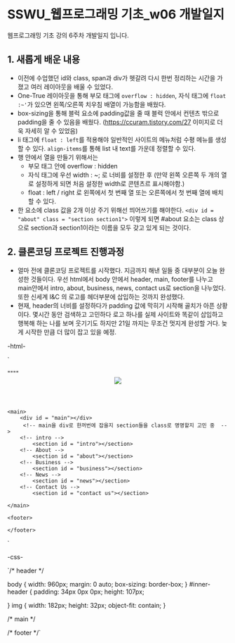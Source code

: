 # SSWU_웹프로그래밍 기초_w06 개발일지
웹프로그래밍 기초 강의 6주차 개발일지 입니다.


       
## 1. 새롭게 배운 내용

- 이전에 수업했던 id와 class, span과 div가 헷갈려 다시 한번 정리하는 시간을 가졌고 여러 레이아웃을 배울 수 있었다. 
- One-True 레이아웃을 통해 부모 태그에 `overflow : hidden`, 자식 태그에 `float :~'`가 있으면 왼쪽/오른쪽 치우침 배열이 가능함을 배웠다. 
- box-sizing을 통해 블럭 요소에 padding값을 줄 때 블럭 안에서 컨텐츠 밖으로 padding을 줄 수 있음을 배웠다. (https://ccuram.tistory.com/27 이미지로 더욱 자세히 알 수 있었음)
- li 태그에 `float : left`를 적용해야 일반적인 사이트의 메뉴처럼 수평 메뉴를 생성할 수 있다. `align-items`를 통해 list 내 text를 가운데 정렬할 수 있다. 
- 행 안에서 열을 만들기 위해서는 
  - 부모 태그 안에 overflow : hidden 
  - 자식 태그에 우선 width : ~; 로 너비를 설정한 후 (만약 왼쪽 오른쪽 두 개의 열로 설정하게 되면 처음 설정한 width로 콘텐츠르 표시해야함.)
  - float : left / right 로 왼쪽에서 첫 번째 열 또는 오른쪽에서 첫 번째 열에 배치할 수 있다. 
- 한 요소에 class 값을 2개 이상 주기 위해선 띄어쓰기를 해야한다. `<div id = "about" class = "section section1">` 이렇게 되면 #about 요소는 class 상으로 section과 section1이라는 이름을 모두 갖고 있게 되는 것이다.  

## 2. 클론코딩 프로젝트 진행과정 
- 얼마 전에 클론코딩 프로젝트를 시작했다. 지금까지 해낸 일들 중 대부분이 오늘 완성한 것들이다. 우선 html에서 body 안에서 header, main, footer를 나누고 main안에서 intro, about, business, news, contact us로 section을 나누었다. 또한 신세계 I&C 의 로고를 헤더부분에 삽입하는 것까지 완성했다. 
- 현재, header의 너비를 설정하다가 padding 값에 막히기 시작해 골치가 아픈 상황이다. 몇시간 동안 검색하고 고민하다 로고 하나를 실제 사이트와 똑같이 삽입하고 행복해 하는 나를 보며 웃기기도 하지만 21일 까지는 무조건 멋지게 완성할 거다. 늦게 시작한 만큼 더 많이 잡고 있을 예정.  

-html- 

`<!DOCTYPE html>
<html lang="ko">
<head>
    <meta charset="UTF-8">
    <meta http-equiv="X-UA-Compatible" content="IE=edge">
    <meta name="viewport" content="width=device-width, initial-scale=1.0">
    <link rel="stylesheet" href="https://cdn.jsdelivr.net/npm/reset-css@5.0.1/reset.min.css">
    <title> web-basics_clonecoding</title>
    <link rel="stylesheet" href="https://fonts.googleapis.com/icon?family=Material+Icons">
    <!-- Google icon 사용 하기 위해 -->
    <link rel="stylesheet" href="./css/main.css">
    <!-- css 연결 -->
    ""<script defer src="./js/index.js"></script>""
    <!-- js 연결 -->
</head>

<body>
    <header>
        <div id = "header"></div>
        <div id = "inner-header"></div>
            <span id = "logo">
            <!-- <a href = "내가 만든 사이트" 아래에 함께 넣어서 로고 누르면 사이트로 이동할 수 있도록 -->
            <img id src ="https://shinsegae-inc.com/images/common/logo_sinc.png">
            </span>    
    </header>

    <main>
        <div id = "main"></div>
         <!-- main을 div로 한꺼번에 잡을지 section들을 class로 명명할지 고민 중  -->
        <!-- intro -->
            <section id = "intro"></section>
        <!-- About -->
            <section id = "about"></section>
        <!-- Business -->
            <section id = "business"></section>
        <!-- News -->
            <section id = "news"></section>
        <!-- Contact Us -->
            <section id = "contact us"></section>

    </main>

    <footer>

    </footer>
</body>
</html>`

-css-

`/* header */

body {
        width: 960px; 
        margin: 0 auto;
        box-sizing: border-box;
}
#inner-header {
    padding: 34px 0px 0px;
    height: 107px;
    
}
img {
    width: 182px;
    height: 32px;
    object-fit: contain;
}


/* main */

/* footer */`

